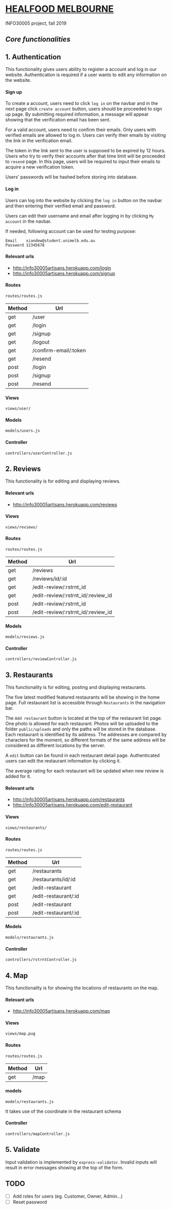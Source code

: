 # [HEALFOOD MELBOURNE](http://info30005artisans.herokuapp.com)
INFO30005 project, fall 2019

## *Core functionalities*

## 1. Authentication

This functionality gives users ability to register a account
and log in our website. Authentication is required if a user
wants to edit any information on the website.

#### Sign up

To create a account, users need to click `log in` on the navbar
and in the next page click `create account` button, users should
be proceeded to sign up page. By submitting required information,
a message will appear showing that the verification email has been
sent.

For a valid account, users need to confirm their emails.
Only users with verified emails are allowed to log in. Users
can verify their emails by visiting the link in the verification
email.

The token in the link sent to the user is supposed to be expired by
12 hours. Users who try to verify their accounts after that time limit
will be proceeded to `resend` page. In this page, users will be required
to input their emails to acquire a new verification token.

Users' passwords will be hashed before storing into database.

#### Log in

Users can log into the website by clicking the `log in` button
on the navbar and then entering their verified email and password.

Users can edit their username and email after logging in by clicking
`My account` in the navbar.

If needed, following account can be used for testing purpose:

```
Email    xiandew@student.unimelb.edu.au
Password 12345678
```


#### Relevant urls

- http://info30005artisans.herokuapp.com/login
- http://info30005artisans.herokuapp.com/signup

#### Routes

`routes/routes.js`

| Method   | Url
| -------- |-------
| get      | /user
| get      | /login
| get      | /signup
| get      | /logout
| get      | /confirm-email/:token
| get      | /resend
| post     | /login
| post     | /signup
| post     | /resend

#### Views

`views/user/`

#### Models

`models/users.js`

#### Controller

`controllers/userController.js`


## 2. Reviews

This functionality is for editing and displaying reviews.

#### Relevant urls

- http://info30005artisans.herokuapp.com/reviews

#### Views

`views/reviews/`

#### Routes

`routes/routes.js`

| Method   | Url
| -------- |-------
| get      | /reviews
| get      | /reviews/id/:id
| get      | /edit-review/:rstrnt_id
| get      | /edit-review/:rstrnt_id/:review_id
| post     | /edit-review/:rstrnt_id
| post     | /edit-review/:rstrnt_id/:review_id

#### Models

`models/reviews.js`

#### Controller

`controllers/reviewController.js`


## 3. Restaurants

This functionality is for editing, posting and displaying restaurants.

The five latest modified featured restaurants will be showing in the home
page. Full restaurant list is accessible through `Restaurants` in the
navigation bar.

The `Add restaurant` button is located at the top of the restaurant list
page. One photo is allowed for each restaurant. Photos will be uploaded
to the folder `public/uploads` and only the paths will be stored in the
database. Each restaurant is identified by its address. The addresses are
compared by characters for the moment, so different formats of the same
address will be considered as different locations by the server.

A `edit` button can be found in each restaurant detail page. Authenticated
users can edit the restaurant information by clicking it.

The average rating for each restaurant will be updated when new review is
added for it.

#### Relevant urls

- http://info30005artisans.herokuapp.com/restaurants
- http://info30005artisans.herokuapp.com/edit-restaurant

#### Views

`views/restaurants/`

#### Routes

`routes/routes.js`

| Method   | Url
| -------- |-------
| get      | /restaurants
| get      | /restaurants/id/:id
| get      | /edit-restaurant
| get      | /edit-restaurant/:id
| post     | /edit-restaurant
| post     | /edit-restaurant/:id

#### Models

`models/restaurants.js`

#### Controller

`controllers/rstrntController.js`


## 4. Map

This functionality is for showing the locations of restaurants on the map.

#### Relevant urls

- http://info30005artisans.herokuapp.com/map

#### Views

`views/map.pug`

#### Routes

`routes/routes.js`

| Method   | Url
| -------- |-------
| get      | /map

#### models

`models/restaurants.js`

It takes use of the coordinate in the restaurant schema

#### Controller

`controllers/mapController.js`


## 5. Validate

Input validation is implemented by `express-validator`. Invalid
inputs will result in error messages showing at the top of the form.


## TODO

* [ ] Add roles for users (eg. Customer, Owner, Admin...)
* [ ] Reset password